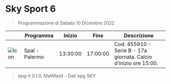 # Sky Sport 6
> Programmazione di Sabato 10 Dicembre 2022

||Programma|Inizio|Fine|Descrizione|
|---|---|---|---|---|
|![Icon](https://guidatv.sky.it/uuid/858df109-aa07-46b1-b041-feb77c9a7c44/cover?md5ChecksumParam=a58adbba1f6d324bc61526bfc02af33a)|Spal - Palermo|13:30:00|17:00:00|Cod. 455910 - Serie B - 17a giornata. Calcio d&#039;inizio ore 15:00.



 > epg-it 0.1.0, MatMasIt - Dati epg SKY